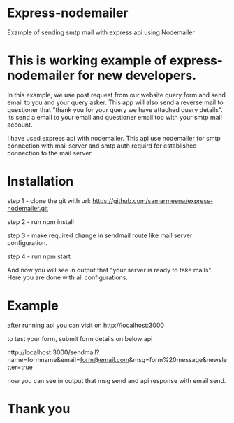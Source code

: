 # Express-nodemailer
Example of sending smtp mail with express api using Nodemailer

# This is working example of express-nodemailer for new developers.

In this example, we use post request from our website query form and send email to you and your query asker. This app will also send a reverse mail to questioner that "thank you for your query we have attached query details". its send a email to your email and questioner email too with your smtp mail account.

I have used express api with nodemailer. This api use nodemailer for smtp connection with mail server and smtp auth requird for established connection to the mail server.

# Installation

step 1 - clone the git with url: https://github.com/samarmeena/express-nodemailer.git

step 2 - run npm install

step 3 - make required change in sendmail route like mail server configuration.

step 4 - run npm start

And now you will see in output that "your server is ready to take mails". Here you are done with all configurations. 

# Example

after running api you can visit on http://localhost:3000

to test your form, submit form details on below api 

http://localhost:3000/sendmail?name=formname&email=form@email.com&msg=form%20message&newsletter=true

now you can see in output that msg send and api response with email send.

# Thank you
